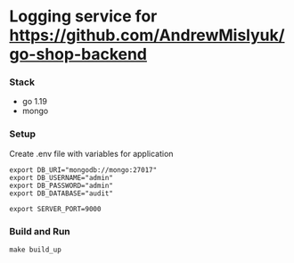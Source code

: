 # Logging service for https://github.com/AndrewMislyuk/go-shop-backend

### Stack
- go 1.19
- mongo 

### Setup
Create .env file with variables for application

```
export DB_URI="mongodb://mongo:27017"
export DB_USERNAME="admin"
export DB_PASSWORD="admin"
export DB_DATABASE="audit"

export SERVER_PORT=9000
```

### Build and Run
```
make build_up
```
